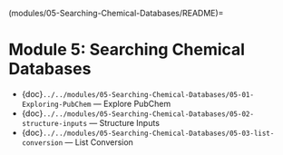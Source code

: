 (modules/05-Searching-Chemical-Databases/README)=

# Module 5: Searching Chemical Databases

- {doc}`../../modules/05-Searching-Chemical-Databases/05-01-Exploring-PubChem` — Explore PubChem
- {doc}`../../modules/05-Searching-Chemical-Databases/05-02-structure-inputs` — Structure Inputs
- {doc}`../../modules/05-Searching-Chemical-Databases/05-03-list-conversion` — List Conversion  